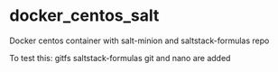docker_centos_salt
==================

Docker centos container with salt-minion and saltstack-formulas repo

To test this:
gitfs saltstack-formulas git and nano are added
